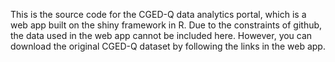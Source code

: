 This is the source code for the CGED-Q data analytics portal, which is a web app built on the shiny framework in R.
Due to the constraints of github, the data used in the web app cannot be included here.
However, you can download the original CGED-Q dataset by following the links in the web app.
